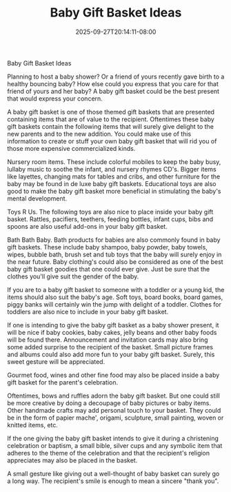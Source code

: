 ﻿---
title: "Baby Gift Basket Ideas"
date: 2025-09-27T20:14:11-08:00
description: "Baby Tips for Web Success"
featured_image: "/images/Baby.jpg"
tags: ["Baby"]
---

Baby Gift Basket Ideas

Planning to host a baby shower? Or a friend of yours recently gave birth to a healthy bouncing baby? How else could you express that you care for that friend of yours and her baby? A baby gift basket could be the best present that would express your concern.

A baby gift basket is one of those themed gift baskets that are presented containing items that are of value to the recipient. Oftentimes these baby gift baskets contain the following items that will surely give delight to the new parents and to the new addition. You could make use of this information to create or stuff your own baby gift basket that will rid you of those more expensive commercialized kinds.

Nursery room items. These include colorful mobiles to keep the baby busy, lullaby music to soothe the infant, and nursery rhymes CD's. Bigger items like layettes, changing mats for tables and cribs, and other furniture for the baby may be found in de luxe baby gift baskets. Educational toys are also good to make the baby gift basket more beneficial in stimulating the baby's mental development.

Toys R Us. The following toys are also nice to place inside your baby gift basket. Rattles, pacifiers, teethers, feeding bottles, infant cups, bibs and spoons are also useful add-ons in your baby gift basket.

Bath Bath Baby. Bath products for babies are also commonly found in baby gift baskets. These include baby shampoo, baby powder, baby towels, wipes, bubble bath, brush set and tub toys that the baby will surely enjoy in the near future. Baby clothing's could also be considered as one of the best baby gift basket goodies that one could ever give. Just be sure that the clothes you'll give suit the gender of the baby.

If you are to a baby gift basket to someone with a toddler or a young kid, the items should also suit the baby's age. Soft toys, board books, board games, piggy banks will certainly win the jump with delight of a toddler. Clothes for toddlers are also nice to include in your baby gift basket.

If one is intending to give the baby gift basket as a baby shower present, it will be nice if baby cookies, baby cakes, jelly beans and other baby foods will be found there. Announcement and invitation cards may also bring some added surprise to the recipient of the basket. Small picture frames and albums could also add more fun to your baby gift basket. Surely, this sweet gesture will be appreciated.

Gourmet food, wines and other fine food may also be placed inside a baby gift basket for the parent's celebration.

Oftentimes, bows and ruffles adorn the baby gift basket. But one could still be more creative by doing a decoupage of baby pictures or baby items. Other handmade crafts may add personal touch to your basket. They could be in the form of papier mache', origami, sculpture, small painting, woven or knitted items, etc.

If the one giving the baby gift basket intends to give it during a christening celebration or baptism, a small bible, silver cups and any symbolic item that adheres to the theme of the celebration and that the recipient's religion appreciates may also be placed in the basket.

A small gesture like giving out a well-thought of baby basket can surely go a long way. The recipient's smile is enough to mean a sincere "thank you".





